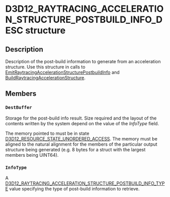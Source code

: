 # D3D12_RAYTRACING_ACCELERATION_STRUCTURE_POSTBUILD_INFO_DESC structure

## Description

Description of the post-build information to generate from an acceleration structure. Use this structure in calls to [EmitRaytracingAccelerationStructurePostbuildInfo](https://learn.microsoft.com/windows/desktop/api/d3d12/nf-d3d12-id3d12graphicscommandlist4-emitraytracingaccelerationstructurepostbuildinfo) and [BuildRaytracingAccelerationStructure](https://learn.microsoft.com/windows/desktop/api/d3d12/nf-d3d12-id3d12graphicscommandlist4-buildraytracingaccelerationstructure).

## Members

### `DestBuffer`

Storage for the post-build info result. Size required and the layout of the contents written by the system depend on the value of the *InfoType* field.

The memory pointed to must be in state [D3D12_RESOURCE_STATE_UNORDERED_ACCESS](https://learn.microsoft.com/windows/desktop/api/d3d12/ne-d3d12-d3d12_resource_states). The memory must be aligned to the natural alignment for the members of the particular output structure being generated (e.g. 8 bytes for a struct with the largest members being UINT64).

### `InfoType`

A [D3D12_RAYTRACING_ACCELERATION_STRUCTURE_POSTBUILD_INFO_TYPE](https://learn.microsoft.com/windows/win32/api/d3d12/ne-d3d12-d3d12_raytracing_acceleration_structure_postbuild_info_type) value specifying the type of post-build information to retrieve.